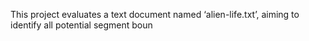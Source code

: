 This project evaluates a text document named ‘alien-life.txt’, aiming to identify all potential segment boun